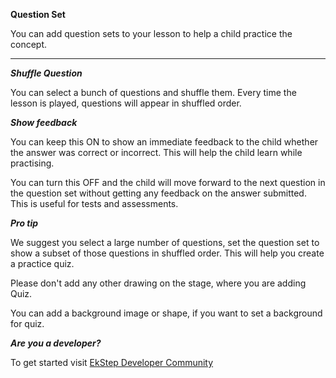 **Question Set**

You can add question sets to your lesson to help a child practice the concept.

---

***Shuffle Question***

You can select a bunch of questions and shuffle them. Every time the lesson is played, questions will appear in shuffled order. 

***Show feedback***

You can keep this ON to show an immediate feedback to the child whether the answer was correct or incorrect. This will help the child learn while practising.

You can turn this OFF and the child will move forward to the next question in the question set without getting any feedback on the answer submitted. This is useful for tests and assessments. 

***Pro tip***

We suggest you select a large number of questions, set the question set to show a subset of those questions in shuffled order. This will help you create a practice quiz.

Please don't add any other drawing on the stage, where you are adding Quiz. 

You can add a background image or shape, if you want to set a background for quiz.

***Are you a developer?***

To get started visit <a href="https://community.ekstep.in/developers" target="_blank">EkStep Developer Community</a>
